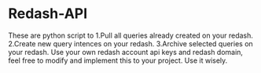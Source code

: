 # Redash-API
These are python script to
1.Pull all queries already created on your redash.
2.Create new query intences on your redash.
3.Archive selected queries on your redash.
Use your own redash account api keys and redash domain, feel free to modify and implement this to your project.
Use it wisely.
